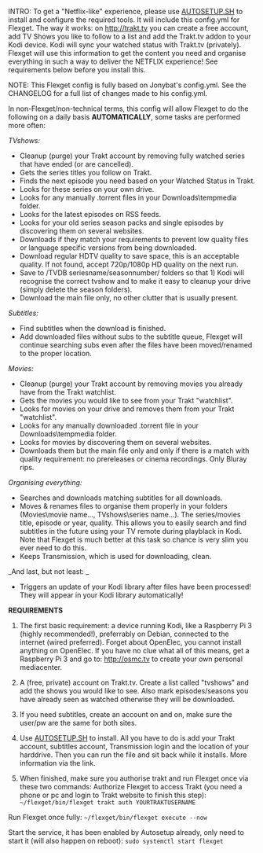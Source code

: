 INTRO:
To get a "Netflix-like" experience, please use [AUTOSETUP.SH](https://github.com/zilexa/autosetup "AUTOSETUP.SH") to install and configure the required tools. It will include this config.yml for Flexget. 
The way it works: on http://trakt.tv you can create a free account, add TV Shows you like to follow to a list and add the Trakt.tv addon to your Kodi device. Kodi will sync your watched status with Trakt.tv (privately). Flexget will use this information to get the content you need and organise everything in such a way to deliver the NETFLIX experience! See requirements below before you install this.

NOTE:
This Flexget config is fully based on Jonybat's config.yml. See the CHANGELOG for a full list of changes made to his config.yml. 

In non-Flexget/non-technical terms, this config will allow Flexget to do the following on a daily basis **AUTOMATICALLY**, some tasks are performed more often:

_TVshows:_
- Cleanup (purge) your Trakt account by removing fully watched series that have ended (or are cancelled).
- Gets the series titles you follow on Trakt.
- Finds the next episode you need based on your Watched Status in Trakt.
- Looks for these series on your own drive. 
- Looks for any manually .torrent files in your Downloads\tempmedia folder.
- Looks for the latest episodes on RSS feeds.
- Looks for your old series season packs and single episodes by discovering them on several websites.
- Downloads if they match your requirements to prevent low quality files or language specific versions from being downloaded. 
- Download regular HDTV quality to save space, this is an acceptable quality. If not found, accept 720p/1080p HD quality on the next run.
- Save to /TVDB seriesname/seasonnumber/ folders so that 1) Kodi will recognise the correct tvshow and to make it easy to cleanup your drive (simply delete the season folders). 
- Download the main file only, no other clutter that is usually present. 

_Subtitles:_
- Find subtitles when the download is finished.
- Add downloaded files without subs to the subtitle queue, Flexget will continue searching subs even after the files have been moved/renamed to the proper location.

_Movies:_
- Cleanup (purge) your Trakt account by removing movies you already have from the Trakt watchlist.
- Gets the movies you would like to see from your Trakt "watchlist".
- Looks for movies on your drive and removes them from your Trakt "watchlist". 
- Looks for any manually downloaded .torrent file in your Downloads\tempmedia folder.
- Looks for movies by discovering them on several websites. 
- Downloads them but the main file only and only if there is a match with quality requirement: no prereleases or cinema recordings. Only Bluray rips. 

_Organising everything:_
- Searches and downloads matching subtitles for all downloads.
- Moves & renames files to organise them properly in your folders (Movies\movie name\..., TVshows\series name\...). The series/movies title, episode or year, quality. This allows you to easily search and find subtitles in the future using your TV remote during playblack in Kodi. Note that Flexget is much better at this task so chance is very slim you ever need to do this.
- Keeps Transmission, which is used for downloading, clean. 

_And last, but not least: _
- Triggers an update of your Kodi library after files have been processed! They will appear in your Kodi library automatically!


**REQUIREMENTS**
1. The first basic requirement: a device running Kodi, like a Raspberry Pi 3 (highly recommended!), preferrably on Debian, connected to the internet (wired preferred). Forget about OpenElec, you cannot install anything on OpenElec. If you have no clue what all of this means, get a Raspberry Pi 3 and go to: http://osmc.tv to create your own personal mediacenter.

2. A (free, private) account on Trakt.tv. Create a list called "tvshows" and add the shows you would like to see. Also mark episodes/seasons you have already seen as watched otherwise they will be downloaded. 

3. If you need subtitles, create an account on and on, make sure the user/pw are the same for both sites. 

4. Use [AUTOSETUP.SH](https://github.com/zilexa/autosetup "AUTOSETUP.SH") to install. All you have to do is add your Trakt account, subtitles account, Transmission login and the location of your harddrive. Then you can run the file and sit back while it installs. More information via the link. 

5. When finished, make sure you authorise trakt and run Flexget once via these two commands:
Authorize Flexget to access Trakt (you need a phone or pc and login to Trakt website to finish this step): 
`~/flexget/bin/flexget trakt auth YOURTRAKTUSERNAME`

Run Flexget once fully: 
`~/flexget/bin/flexget execute --now`

Start the service, it has been enabled by Autosetup already, only need to start it (will also happen on reboot): 
`sudo systemctl start flexget`


